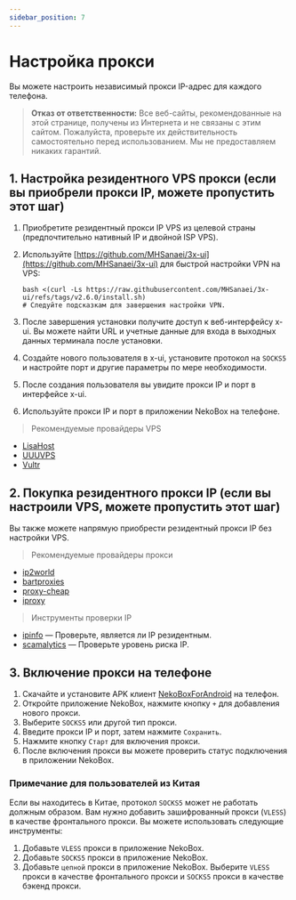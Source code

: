 ```yaml
---
sidebar_position: 7
---
```

# Настройка прокси

Вы можете настроить независимый прокси IP-адрес для каждого телефона.

> **Отказ от ответственности:** Все веб-сайты, рекомендованные на этой странице, получены из Интернета и не связаны с этим сайтом. Пожалуйста, проверьте их действительность самостоятельно перед использованием. Мы не предоставляем никаких гарантий.

## 1. Настройка резидентного VPS прокси (если вы приобрели прокси IP, можете пропустить этот шаг)

1. Приобретите резидентный прокси IP VPS из целевой страны (предпочтительно нативный IP и двойной ISP VPS).
2. Используйте [https://github.com/MHSanaei/3x-ui](https://github.com/MHSanaei/3x-ui) для быстрой настройки VPN на VPS:

    ```shell
    bash <(curl -Ls https://raw.githubusercontent.com/MHSanaei/3x-ui/refs/tags/v2.6.0/install.sh)
    # Следуйте подсказкам для завершения настройки VPN.
    ```

3. После завершения установки получите доступ к веб-интерфейсу x-ui. Вы можете найти URL и учетные данные для входа в выходных данных терминала после установки.
4. Создайте нового пользователя в x-ui, установите протокол на `SOCKS5` и настройте порт и другие параметры по мере необходимости.
5. После создания пользователя вы увидите прокси IP и порт в интерфейсе x-ui.
6. Используйте прокси IP и порт в приложении NekoBox на телефоне.

> Рекомендуемые провайдеры VPS

- [LisaHost](https://lisahost.com/aff.php?aff=1886)
- [UUUVPS](https://uuuvps.hk/aff.php?aff=189)
- [Vultr](https://www.vultr.com/?ref=8557792)

## 2. Покупка резидентного прокси IP (если вы настроили VPS, можете пропустить этот шаг)

Вы также можете напрямую приобрести резидентный прокси IP без настройки VPS.

> Рекомендуемые провайдеры прокси

- [ip2world](https://www.ip2world.com/?ref=42CEY5RUTT)
- [bartproxies](https://bartproxies.com/login?referral=nai50tep)
- [proxy-cheap](https://app.proxy-cheap.com/r/jY5Tfd)
- [iproxy](https://iproxy.online/invite/friend/8O2RSxPc4J)

> Инструменты проверки IP

- [ipinfo](https://ipinfo.io) — Проверьте, является ли IP резидентным.
- [scamalytics](https://scamalytics.com/ip) — Проверьте уровень риска IP.

## 3. Включение прокси на телефоне

1. Скачайте и установите APK клиент [NekoBoxForAndroid](https://github.com/MatsuriDayo/NekoBoxForAndroid) на телефон.
2. Откройте приложение NekoBox, нажмите кнопку `+` для добавления нового прокси.
3. Выберите `SOCKS5` или другой тип прокси.
4. Введите прокси IP и порт, затем нажмите `Сохранить`.
5. Нажмите кнопку `Старт` для включения прокси.
6. После включения прокси вы можете проверить статус подключения в приложении NekoBox.

### Примечание для пользователей из Китая

Если вы находитесь в Китае, протокол `SOCKS5` может не работать должным образом. Вам нужно добавить зашифрованный прокси (`VLESS`) в качестве фронтального прокси. Вы можете использовать следующие инструменты:

1. Добавьте `VLESS` прокси в приложение NekoBox.
2. Добавьте `SOCKS5` прокси в приложение NekoBox.
3. Добавьте `цепной` прокси в приложение NekoBox. Выберите `VLESS` прокси в качестве фронтального прокси и `SOCKS5` прокси в качестве бэкенд прокси.
